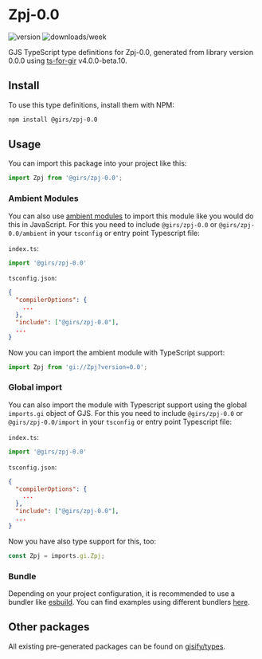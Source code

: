
# Zpj-0.0

![version](https://img.shields.io/npm/v/@girs/zpj-0.0)
![downloads/week](https://img.shields.io/npm/dw/@girs/zpj-0.0)


GJS TypeScript type definitions for Zpj-0.0, generated from library version 0.0.0 using [ts-for-gir](https://github.com/gjsify/ts-for-gir) v4.0.0-beta.10.


## Install

To use this type definitions, install them with NPM:
```bash
npm install @girs/zpj-0.0
```

## Usage

You can import this package into your project like this:
```ts
import Zpj from '@girs/zpj-0.0';
```

### Ambient Modules

You can also use [ambient modules](https://github.com/gjsify/ts-for-gir/tree/main/packages/cli#ambient-modules) to import this module like you would do this in JavaScript.
For this you need to include `@girs/zpj-0.0` or `@girs/zpj-0.0/ambient` in your `tsconfig` or entry point Typescript file:

`index.ts`:
```ts
import '@girs/zpj-0.0'
```

`tsconfig.json`:
```json
{
  "compilerOptions": {
    ...
  },
  "include": ["@girs/zpj-0.0"],
  ...
}
```

Now you can import the ambient module with TypeScript support: 

```ts
import Zpj from 'gi://Zpj?version=0.0';
```

### Global import

You can also import the module with Typescript support using the global `imports.gi` object of GJS.
For this you need to include `@girs/zpj-0.0` or `@girs/zpj-0.0/import` in your `tsconfig` or entry point Typescript file:

`index.ts`:
```ts
import '@girs/zpj-0.0'
```

`tsconfig.json`:
```json
{
  "compilerOptions": {
    ...
  },
  "include": ["@girs/zpj-0.0"],
  ...
}
```

Now you have also type support for this, too:

```ts
const Zpj = imports.gi.Zpj;
```

### Bundle

Depending on your project configuration, it is recommended to use a bundler like [esbuild](https://esbuild.github.io/). You can find examples using different bundlers [here](https://github.com/gjsify/ts-for-gir/tree/main/examples).

## Other packages

All existing pre-generated packages can be found on [gjsify/types](https://github.com/gjsify/types).

